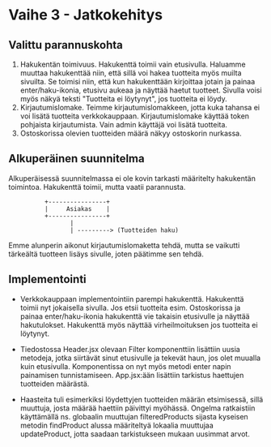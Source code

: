 # Vaihe 3 - Jatkokehitys
## Valittu parannuskohta
1. Hakukentän toimivuus. Hakukenttä toimii vain etusivulla. Haluamme muuttaa hakukenttää niin, että sillä voi hakea tuotteita myös muilta sivuilta. 
Se toimisi niin, että kun hakukenttään kirjoittaa jotain ja painaa enter/haku-ikonia, etusivu aukeaa ja näyttää haetut tuotteet. Sivulla voisi myös näkyä teksti 
"Tuotteita ei löytynyt", jos tuotteita ei löydy.
2. Kirjautumislomake. Teimme kirjautumislomakkeen, jotta kuka tahansa ei voi lisätä tuotteita verkkokauppaan. Kirjautumislomake käyttää token pohjaista kirjautumista.
   Vain admin käyttäjä voi lisätä tuotteita.
3. Ostoskorissa olevien tuotteiden määrä näkyy ostoskorin nurkassa.
## Alkuperäinen suunnitelma
Alkuperäisessä suunnitelmassa ei ole kovin tarkasti määritelty hakukentän toimintoa. Hakukenttä toimii, mutta vaatii parannusta.
```
          +----------------+
          |     Asiakas    |
          +----------------+
                 |
                 | ---------> (Tuotteiden haku)
```
Emme alunperin aikonut kirjautumislomaketta tehdä, mutta se vaikutti tärkeältä tuotteen lisäys sivulle, joten päätimme sen tehdä.
## Implementointi

- Verkkokauppaan implementointiin parempi hakukenttä. Hakukenttä toimii nyt jokaisella sivulla. Jos etsii tuotteita esim. Ostoskorissa ja painaa enter/haku-ikonia hakukenttä vie takaisin etusivulle ja näyttää hakutulokset. Hakukenttä myös näyttää virheilmoituksen jos tuotteita ei löytynyt.
- Tiedostossa Header.jsx olevaan Filter komponenttiin lisättiin uusia metodeja, jotka siirtävät sinut etusivulle ja tekevät haun, jos olet muualla kuin etusivulla. Komponentissa on nyt myös metodi enter napin painamisen tunnistamiseen. App.jsx:ään lisättiin tarkistus haettujen tuotteiden määrästä.

- Haasteita tuli esimerkiksi löydettyjen tuotteiden määrän etsimisessä, sillä muuttuja, josta määrää haettiin päivittyi myöhässä. Ongelma ratkaistiin käyttämällä ns. globaalin muuttujan filteredProducts sijasta kyseisen metodin findProduct alussa määriteltyä lokaalia muuttujaa updateProduct, jotta saadaan tarkistukseen mukaan uusimmat arvot. 
